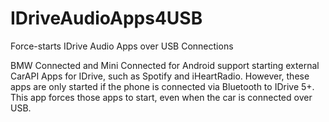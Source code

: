 # IDriveAudioApps4USB
Force-starts IDrive Audio Apps over USB Connections

BMW Connected and Mini Connected for Android support starting external CarAPI Apps for IDrive, such as Spotify and iHeartRadio.
However, these apps are only started if the phone is connected via Bluetooth to IDrive 5+.
This app forces those apps to start, even when the car is connected over USB.
